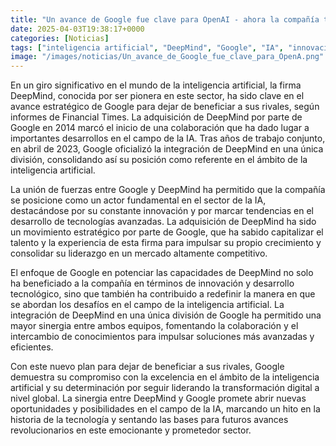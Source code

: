 ```yaml
---
title: "Un avance de Google fue clave para OpenAI - ahora la compañía tiene un plan para dejar de beneficiar a sus rivales, según FT"
date: 2025-04-03T19:38:17+0000
categories: [Noticias]
tags: ["inteligencia artificial", "DeepMind", "Google", "IA", "innovación", "tecnología avanzada", "colaboración."]
image: "/images/noticias/Un_avance_de_Google_fue_clave_para_OpenA.png"
---
```


En un giro significativo en el mundo de la inteligencia artificial, la firma DeepMind, conocida por ser pionera en este sector, ha sido clave en el avance estratégico de Google para dejar de beneficiar a sus rivales, según informes de Financial Times. La adquisición de DeepMind por parte de Google en 2014 marcó el inicio de una colaboración que ha dado lugar a importantes desarrollos en el campo de la IA. Tras años de trabajo conjunto, en abril de 2023, Google oficializó la integración de DeepMind en una única división, consolidando así su posición como referente en el ámbito de la inteligencia artificial.

La unión de fuerzas entre Google y DeepMind ha permitido que la compañía se posicione como un actor fundamental en el sector de la IA, destacándose por su constante innovación y por marcar tendencias en el desarrollo de tecnologías avanzadas. La adquisición de DeepMind ha sido un movimiento estratégico por parte de Google, que ha sabido capitalizar el talento y la experiencia de esta firma para impulsar su propio crecimiento y consolidar su liderazgo en un mercado altamente competitivo.

El enfoque de Google en potenciar las capacidades de DeepMind no solo ha beneficiado a la compañía en términos de innovación y desarrollo tecnológico, sino que también ha contribuido a redefinir la manera en que se abordan los desafíos en el campo de la inteligencia artificial. La integración de DeepMind en una única división de Google ha permitido una mayor sinergia entre ambos equipos, fomentando la colaboración y el intercambio de conocimientos para impulsar soluciones más avanzadas y eficientes.

Con este nuevo plan para dejar de beneficiar a sus rivales, Google demuestra su compromiso con la excelencia en el ámbito de la inteligencia artificial y su determinación por seguir liderando la transformación digital a nivel global. La sinergia entre DeepMind y Google promete abrir nuevas oportunidades y posibilidades en el campo de la IA, marcando un hito en la historia de la tecnología y sentando las bases para futuros avances revolucionarios en este emocionante y prometedor sector.
